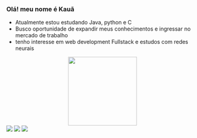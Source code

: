### Olá! meu nome é Kauã
- Atualmente estou estudando Java, python e C
- Busco oportunidade de expandir meus conhecimentos e ingressar no mercado de trabalho
- tenho interesse em web development Fullstack e estudos com redes neurais
<div align="center">
  <a href="https://github.com/kauaumnougueira">
  <img height="180em"  width = "auto" src="https://github-readme-stats.vercel.app/api/top-langs/?username=kauaumnougueira&layout=compact&langs_count=7&theme=codeSTACKr"/>
</div>
  <div> 
  <a href="https://instagram.com/kaua_noguei" target="_blank"><img src="https://img.shields.io/badge/-Instagram-%23E4405F?style=for-the-badge&logo=instagram&logoColor=white" target="_blank"></a>
  <a href = "mailto:kauanog9@gmail.com"><img src="https://img.shields.io/badge/-Gmail-%23333?style=for-the-badge&logo=gmail&logoColor=white" target="_blank"></a>
  <a href="https://www.linkedin.com/in/kauã-nogueira-1b62aa212/" target="_blank"><img src="https://img.shields.io/badge/-LinkedIn-%230077B5?style=for-the-badge&logo=linkedin&logoColor=white" target="_blank"></a> 

 
</div>

